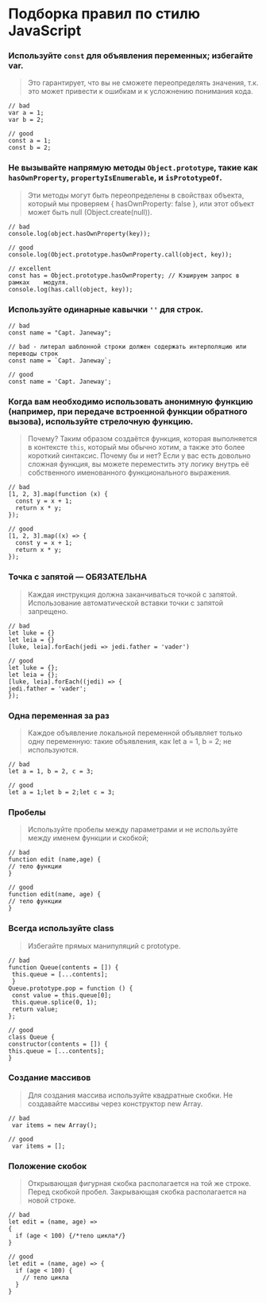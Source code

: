 # Подборка правил по стилю JavaScript


### **Используйте `const` для объявления переменных; избегайте var.**

>Это гарантирует, что вы не сможете
переопределять значения, т.к. это может привести
к ошибкам и к усложнению понимания кода.
```
// bad
var a = 1;
var b = 2;

// good
const a = 1;
const b = 2;
```

### **Не вызывайте напрямую методы `Object.prototype`, такие как `hasOwnProperty`, `propertyIsEnumerable`, и `isPrototypeOf`.**

>Эти методы могут быть переопределены в свойствах объекта, который мы проверяем { hasOwnProperty: false }, или этот объект может быть null (Object.create(null)).
```
// bad
console.log(object.hasOwnProperty(key));

// good
console.log(Object.prototype.hasOwnProperty.call(object, key));

// excellent
const has = Object.prototype.hasOwnProperty; // Кэшируем запрос в рамках 	модуля.
console.log(has.call(object, key));
```

### **Используйте одинарные кавычки `''` для строк.**
```
// bad
const name = "Capt. Janeway";

// bad - литерал шаблонной строки должен содержать интерполяцию или переводы строк
const name = `Capt. Janeway`;

// good
const name = 'Capt. Janeway';
```

### **Когда вам необходимо использовать анонимную функцию (например, при передаче встроенной функции обратного вызова), используйте стрелочную функцию.**

>Почему? Таким образом создаётся функция, которая выполняется в контексте `this`, который мы обычно хотим, а также это более короткий синтаксис.
>Почему бы и нет? Если у вас есть довольно сложная функция, вы можете переместить эту логику внутрь её собственного именованного функционального выражения.
```
// bad
[1, 2, 3].map(function (x) {
  const y = x + 1;
  return x * y;
});

// good
[1, 2, 3].map((x) => {
  const y = x + 1;
  return x * y;
});
```

### **Точка с запятой — ОБЯЗАТЕЛЬНА**

>Каждая инструкция должна заканчиваться точкой с запятой. Использование автоматической вставки точки с запятой запрещено.
```
// bad
let luke = {}
let leia = {}
[luke, leia].forEach(jedi => jedi.father = 'vader')

// good
let luke = {};
let leia = {};
[luke, leia].forEach((jedi) => {
jedi.father = 'vader';
});
```

### **Одна переменная за раз**

>Каждое объявление локальной переменной объявляет только одну переменную: такие объявления, как let a = 1, b = 2; не используются.
```
// bad
let a = 1, b = 2, c = 3;

// good
let a = 1;let b = 2;let c = 3;
```

### **Пробелы**
>Используйте пробелы между параметрами и не используйте между именем функции и скобкой;
```
// bad
function edit (name,age) {
// тело функции
}

// good
function edit(name, age) {
// тело функции
}
```

### **Всегда используйте class**

>Избегайте прямых манипуляций с prototype.
```
// bad
function Queue(contents = []) {
 this.queue = [...contents];
 }
Queue.prototype.pop = function () {
 const value = this.queue[0];
 this.queue.splice(0, 1);
 return value;
};

// good
class Queue {
constructor(contents = []) {
this.queue = [...contents];
}
```

### **Создание массивов**
>Для создания массива используйте квадратные скобки. Не создавайте массивы через конструктор new Array.
```
// bad
 var items = new Array();

// good
 var items = [];  
```

### **Положение скобок**

>Открывающая фигурная скобка располагается на той же строке. Перед скобкой пробел. Закрывающая скобка располагается на новой строке.
```
// bad
let edit = (name, age) =>
{
  if (age < 100) {/*тело цикла*/}
}

// good
let edit = (name, age) => {
  if (age < 100) {
    // тело цикла
  }
}
```
